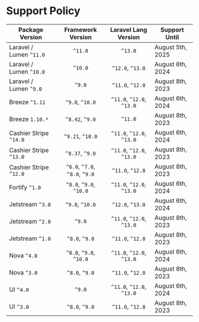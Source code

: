 # Support Policy

| Package Version         |       Framework Version        |   Laravel Lang Version    | Support Until    |
|-------------------------|:------------------------------:|:-------------------------:|------------------|
| Laravel / Lumen `^11.0` |            `^11.0`             |          `^13.0`          | August 5th, 2025 |
| Laravel / Lumen `^10.0` |            `^10.0`             |     `^12.0`, `^13.0`      | August 6th, 2024 |
| Laravel / Lumen `^9.0`  |             `^9.0`             |     `^11.0`, `^12.0`      | August 8th, 2023 |
| Breeze `^1.11`          |        `^9.0`, `^10.0`         | `^11.0`, `^12.0`, `^13.0` | August 6th, 2024 |
| Breeze `1.10.*`         |        `^8.42`, `^9.0`         |          `^11.0`          | August 8th, 2023 |
| Cashier Stripe `^14.0`  |        `^9.21`, `^10.0`        | `^11.0`, `^12.0`, `^13.0` | August 6th, 2024 |
| Cashier Stripe `^13.0`  |        `^8.37`, `^9.0`         | `^11.0`, `^12.0`, `^13.0` | August 8th, 2023 |
| Cashier Stripe `^12.0`  | `^6.0`, `^7.0`, `^8.0`, `^9.0` |     `^11.0`, `^12.0`      | August 8th, 2023 |
| Fortify `^1.0`          |    `^8.0`, `^9.0`, `^10.0`     | `^11.0`, `^12.0`, `^13.0` | August 6th, 2024 |
| Jetstream `^3.0`        |        `^9.0`, `^10.0`         |     `^12.0`, `^13.0`      | August 6th, 2024 |
| Jetstream `^2.0`        |             `^9.0`             | `^11.0`, `^12.0`, `^13.0` | August 8th, 2023 |
| Jetstream `^1.0`        |         `^8.0`, `^9.0`         |     `^11.0`, `^12.0`      | August 8th, 2023 |
| Nova `^4.0`             |    `^8.0`, `^9.0`, `^10.0`     | `^11.0`, `^12.0`, `^13.0` | August 6th, 2024 |
| Nova `^3.0`             |         `^8.0`, `^9.0`         |     `^11.0`, `^12.0`      | August 8th, 2023 |
| UI `^4.0`               |             `^9.0`             | `^11.0`, `^12.0`, `^13.0` | August 6th, 2024 |
| UI `^3.0`               |         `^8.0`, `^9.0`         |     `^11.0`, `^12.0`      | August 8th, 2023 |
